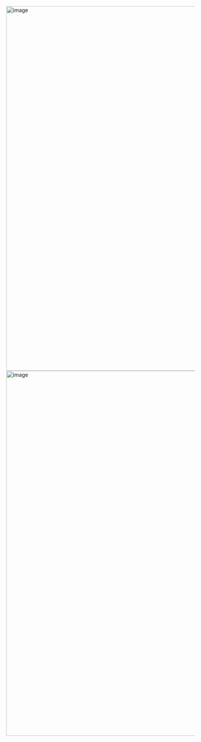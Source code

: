 <img width="1917" height="971" alt="image" src="https://github.com/user-attachments/assets/65178d4b-a83d-462b-a72f-055b06bb6ff8" />
<img width="1916" height="972" alt="image" src="https://github.com/user-attachments/assets/1ee010f1-e6bb-4da0-a75d-f352b56b764f" />
